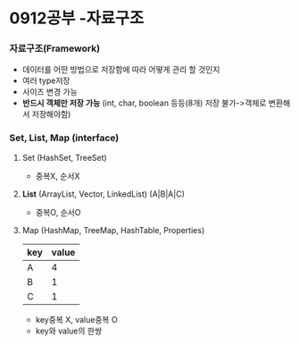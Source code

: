 # 0912공부 -자료구조

### 자료구조(Framework)

- 데이터를 어떤 방법으로 저장함에 따라 어떻게 관리 할 것인지
- 여러 type저장
- 사이즈 변경 가능
- **반드시 객체만 저장 가능** (int, char, boolean 등등(8개) 저장 불가->객체로 변환해서 저장해야함)



### Set, List, Map (interface)

1. Set (HashSet, TreeSet)

   - 중복X, 순서X

2. **List** (ArrayList, Vector, LinkedList)  (A|B|A|C)

   - 중복O, 순서O

3. Map (HashMap, TreeMap, HashTable, Properties)

   | key  | value |
   | ---- | ----- |
   | A    | 4     |
   | B    | 1     |
   | C    | 1     |

   - key중복 X, value중복 O
   - key와 value의 한쌍

